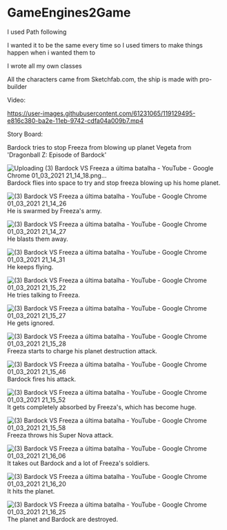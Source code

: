 # GameEngines2Game

I used Path following

I wanted it to be the same every time so I used timers to make things happen when i wanted them to

I wrote all my own classes

All the characters came from Sketchfab.com, the ship is made with pro-builder

Video:

https://user-images.githubusercontent.com/61231065/119129495-e816c380-ba2e-11eb-9742-cdfa04a009b7.mp4


Story Board:

Bardock tries to stop Freeza from blowing up planet Vegeta from 'Dragonball Z: Episode of Bardock'

![Uploading (3) Bardock VS Freeza a última batalha - YouTube - Google Chrome 01_03_2021 21_14_18.png…]()
Bardock flies into space to try and stop freeza blowing up his home planet.

![(3) Bardock VS Freeza a última batalha - YouTube - Google Chrome 01_03_2021 21_14_26](https://user-images.githubusercontent.com/61231065/109560554-f0b4c900-7ad3-11eb-886a-6a290a917001.png)
He is swarmed by Freeza's army.

![(3) Bardock VS Freeza a última batalha - YouTube - Google Chrome 01_03_2021 21_14_27](https://user-images.githubusercontent.com/61231065/109560650-0aeea700-7ad4-11eb-8395-e443d7bd6b2e.png)
He blasts them away.

![(3) Bardock VS Freeza a última batalha - YouTube - Google Chrome 01_03_2021 21_14_31](https://user-images.githubusercontent.com/61231065/109560722-20fc6780-7ad4-11eb-964e-6d7a5eeedd8c.png)
He keeps flying.

![(3) Bardock VS Freeza a última batalha - YouTube - Google Chrome 01_03_2021 21_15_22](https://user-images.githubusercontent.com/61231065/109560847-41c4bd00-7ad4-11eb-9ec7-c1f0a482b101.png)
He tries talking to Freeza.

![(3) Bardock VS Freeza a última batalha - YouTube - Google Chrome 01_03_2021 21_15_27](https://user-images.githubusercontent.com/61231065/109560959-6ae54d80-7ad4-11eb-90d8-8bd595b30b5b.png)
He gets ignored.

![(3) Bardock VS Freeza a última batalha - YouTube - Google Chrome 01_03_2021 21_15_28](https://user-images.githubusercontent.com/61231065/109560977-73d61f00-7ad4-11eb-8d44-b43a8ad94f22.png)
Freeza starts to charge his planet destruction attack.

![(3) Bardock VS Freeza a última batalha - YouTube - Google Chrome 01_03_2021 21_15_46](https://user-images.githubusercontent.com/61231065/109561046-8ea89380-7ad4-11eb-92fe-6cef00eb1a48.png)
Bardock fires his attack.

![(3) Bardock VS Freeza a última batalha - YouTube - Google Chrome 01_03_2021 21_15_52](https://user-images.githubusercontent.com/61231065/109561102-a1bb6380-7ad4-11eb-844d-adbd56e36720.png)
It gets completely absorbed by Freeza's, which has become huge.

![(3) Bardock VS Freeza a última batalha - YouTube - Google Chrome 01_03_2021 21_15_58](https://user-images.githubusercontent.com/61231065/109561196-bc8dd800-7ad4-11eb-8cef-c289c8e1f637.png)
Freeza throws his Super Nova attack.

![(3) Bardock VS Freeza a última batalha - YouTube - Google Chrome 01_03_2021 21_16_06](https://user-images.githubusercontent.com/61231065/109561489-24442300-7ad5-11eb-9e2e-a62dc8d1073e.png)
It takes out Bardock and a lot of Freeza's soldiers.

![(3) Bardock VS Freeza a última batalha - YouTube - Google Chrome 01_03_2021 21_16_20](https://user-images.githubusercontent.com/61231065/109561584-49d12c80-7ad5-11eb-98b5-4cbd0fac6b51.png)
It hits the planet.

![(3) Bardock VS Freeza a última batalha - YouTube - Google Chrome 01_03_2021 21_16_25](https://user-images.githubusercontent.com/61231065/109561682-6e2d0900-7ad5-11eb-9edc-70f56efebeda.png)
The planet and Bardock are destroyed.
